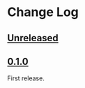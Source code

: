 # Change Log

## [Unreleased]

## [0.1.0]

First release.

[Unreleased]: <https://github.com/lo48576/priconne-fankit-dl/compare/v0.1.0...develop>
[0.1.0]: <https://github.com/lo48576/priconne-fankit-dl/releases/tag/v0.1.0>
